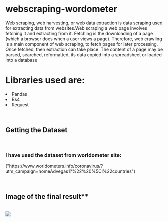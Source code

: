 # webscraping-wordometer
Web scraping, web harvesting, or web data extraction is data scraping used for extracting data from websites.Web scraping a web page involves fetching it and extracting from it. Fetching is the downloading of a page (which a browser does when a user views a page). Therefore, web crawling is a main component of web scraping, to fetch pages for later processing. Once fetched, then extraction can take place. The content of a page may be parsed, searched, reformatted, its data copied into a spreadsheet or loaded into a database

# **Libraries used are:**
  <li> Pandas 
  <li> Bs4 
  <li> Request

<br><h2> Getting the Dataset</h2> </br>
<h3>I have used the dataset from worldometer site: </h3> 
("https://www.worldometers.info/coronavirus/?utm_campaign=homeAdvegas1?%22%20%5Cl%22countries")

<br><h2>Image of the final result**  </h2></br>
<img src= https://res.cloudinary.com/adeshpokhrel/image/upload/v1621059306/worldometer/worldometer_zstgj9.png> </img>
